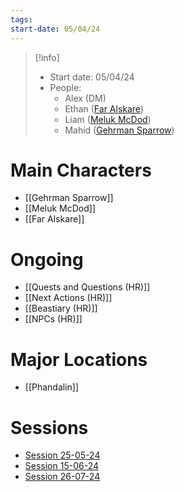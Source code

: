 ```yaml
---
tags: 
start-date: 05/04/24
---
```

>[!info]
>- Start date: 05/04/24
>- People:
>	- Alex (DM)
>	- Ethan ([Far Alskare](Far%20Alskare.md))
>	- Liam ([Meluk McDod](Meluk%20McDod))
>	- Mahid ([Gehrman Sparrow](Gehrman%20Sparrow.md)) 
# Main Characters
- [[Gehrman Sparrow]]
- [[Meluk McDod]]
- [[Far Alskare]]
# Ongoing
- [[Quests and Questions (HR)]]
- [[Next Actions (HR)]]
- [[Beastiary (HR)]]
- [[NPCs (HR)]]
# Major Locations
- [[Phandalin]]
# Sessions
- [Session 25-05-24](Session%2025-05-24.md)
- [Session 15-06-24](Session%2015-06-24.md)
- [Session 26-07-24](Session%2026-07-24.md)

